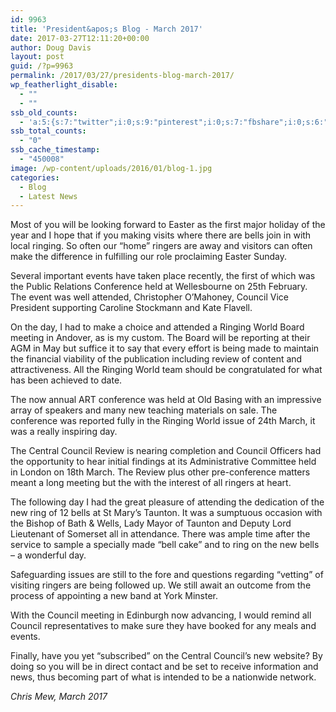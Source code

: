 ```yaml
---
id: 9963
title: 'President&apos;s Blog - March 2017'
date: 2017-03-27T12:11:20+00:00
author: Doug Davis
layout: post
guid: /?p=9963
permalink: /2017/03/27/presidents-blog-march-2017/
wp_featherlight_disable:
  - ""
  - ""
ssb_old_counts:
  - 'a:5:{s:7:"twitter";i:0;s:9:"pinterest";i:0;s:7:"fbshare";i:0;s:6:"reddit";i:0;s:6:"tumblr";N;}'
ssb_total_counts:
  - "0"
ssb_cache_timestamp:
  - "450008"
image: /wp-content/uploads/2016/01/blog-1.jpg
categories:
  - Blog
  - Latest News
---
```

Most of you will be looking forward to Easter as the first major holiday of the year and I hope that if you making visits where there are bells join in with local ringing. So often our “home” ringers are away and visitors can often make the difference in fulfilling our role proclaiming Easter Sunday.

Several important events have taken place recently, the first of which was the Public Relations Conference held at Wellesbourne on 25th February. The event was well attended, Christopher O’Mahoney, Council Vice President supporting Caroline Stockmann and Kate Flavell.

On the day, I had to make a choice and attended a Ringing World Board meeting in Andover, as is my custom. The Board will be reporting at their AGM in May but suffice it to say that every effort is being made to maintain the financial viability of the publication including review of content and attractiveness. All the Ringing World team should be congratulated for what has been achieved to date.

The now annual ART conference was held at Old Basing with an impressive array of speakers and many new teaching materials on sale. The conference was reported fully in the Ringing World issue of 24th March, it was a really inspiring day.

The Central Council Review is nearing completion and Council Officers had the opportunity to hear initial findings at its Administrative Committee held in London on 18th March. The Review plus other pre-conference matters meant a long meeting but the with the interest of all ringers at heart.

The following day I had the great pleasure of attending the dedication of the new ring of 12 bells at St Mary’s Taunton. It was a sumptuous occasion with the Bishop of Bath & Wells, Lady Mayor of Taunton and Deputy Lord Lieutenant of Somerset all in attendance. There was ample time after the service to sample a specially made “bell cake” and to ring on the new bells – a wonderful day.

Safeguarding issues are still to the fore and questions regarding “vetting” of visiting ringers are being followed up. We still await an outcome from the process of appointing a new band at York Minster.

With the Council meeting in Edinburgh now advancing, I would remind all Council representatives to make sure they have booked for any meals and events.

Finally, have you yet “subscribed” on the Central Council’s new website? By doing so you will be in direct contact and be set to receive information and news, thus becoming part of what is intended to be a nationwide network.

_Chris Mew, March 2017_
